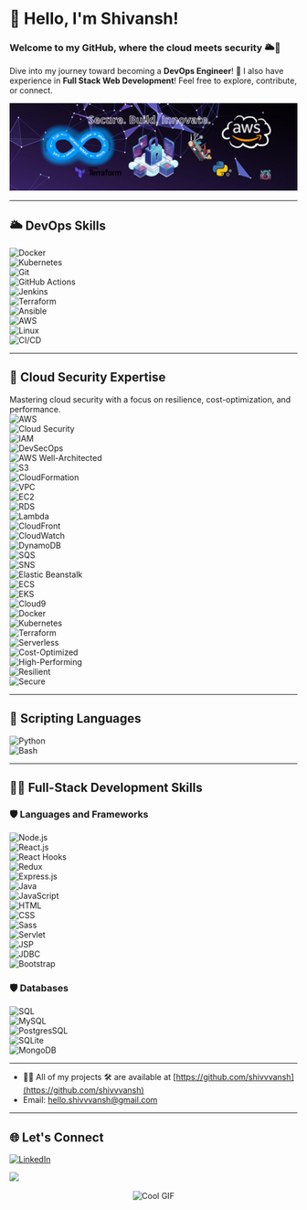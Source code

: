 # 💫 **Hello, I'm Shivansh!**  
### Welcome to my GitHub, where the cloud meets security 🌥️🔐

Dive into my journey toward becoming a **DevOps Engineer**! 🚀 I also have experience in **Full Stack Web Development**! Feel free to explore, contribute, or connect.  

![Shivvvansh Cloud Banner](https://github.com/shivvvansh/background-generator/blob/main/Banner/banner%20Cloud.png?raw=true)

---

## **🌥️ DevOps Skills**  
![Docker](https://img.shields.io/badge/Docker-2496ED?style=for-the-badge&logo=docker&logoColor=white)  
![Kubernetes](https://img.shields.io/badge/Kubernetes-326CE5?style=for-the-badge&logo=kubernetes&logoColor=white)  
![Git](https://img.shields.io/badge/Git-F05032?style=for-the-badge&logo=git&logoColor=white)  
![GitHub Actions](https://img.shields.io/badge/GitHub%20Actions-2088FF?style=for-the-badge&logo=githubactions&logoColor=white)  
![Jenkins](https://img.shields.io/badge/Jenkins-D24939?style=for-the-badge&logo=jenkins&logoColor=white)  
![Terraform](https://img.shields.io/badge/Terraform-623CE4?style=for-the-badge&logo=terraform&logoColor=white)  
![Ansible](https://img.shields.io/badge/Ansible-EE0000?style=for-the-badge&logo=ansible&logoColor=white)  
![AWS](https://img.shields.io/badge/AWS-232F3E?style=for-the-badge&logo=amazon-aws&logoColor=white)  
![Linux](https://img.shields.io/badge/Linux-FCC624?style=for-the-badge&logo=linux&logoColor=black)  
![CI/CD](https://img.shields.io/badge/CI%2FCD-006400?style=for-the-badge&logo=continuousintegration&logoColor=white)  

---

## **🔐 Cloud Security Expertise**  
Mastering cloud security with a focus on resilience, cost-optimization, and performance.  
![AWS](https://img.shields.io/badge/AWS-%23000000?style=for-the-badge&logo=amazon-aws&logoColor=white&labelColor=ff0000)  
![Cloud Security](https://img.shields.io/badge/Cloud_Security-%23000000?style=for-the-badge&logoColor=white&labelColor=00ff00)  
![IAM](https://img.shields.io/badge/IAM-%23000000?style=for-the-badge&logoColor=white&labelColor=00ffff)  
![DevSecOps](https://img.shields.io/badge/DevSecOps-%23000000?style=for-the-badge&logoColor=white&labelColor=0000ff)  
![AWS Well-Architected](https://img.shields.io/badge/AWS_Well_Architected-%23000000?style=for-the-badge&logoColor=white&labelColor=8000ff)  
![S3](https://img.shields.io/badge/S3-%23000000?style=for-the-badge&logo=amazon-s3&logoColor=white&labelColor=ff00ff)  
![CloudFormation](https://img.shields.io/badge/CloudFormation-%23000000?style=for-the-badge&logoColor=white&labelColor=ff0000)  
![VPC](https://img.shields.io/badge/VPC-%23000000?style=for-the-badge&logoColor=white&labelColor=ff8c00)  
![EC2](https://img.shields.io/badge/EC2-%23000000?style=for-the-badge&logoColor=white&labelColor=ffff00)  
![RDS](https://img.shields.io/badge/RDS-%23000000?style=for-the-badge&logo=amazon-rds&logoColor=white&labelColor=00ff00)  
![Lambda](https://img.shields.io/badge/Lambda-%23000000?style=for-the-badge&logo=amazon-lambda&logoColor=white&labelColor=8000ff)  
![CloudFront](https://img.shields.io/badge/CloudFront-%23000000?style=for-the-badge&logo=amazon-cloudfront&logoColor=white&labelColor=ff8c00)  
![CloudWatch](https://img.shields.io/badge/CloudWatch-%23000000?style=for-the-badge&logo=amazon-cloudwatch&logoColor=white&labelColor=00ffff)  
![DynamoDB](https://img.shields.io/badge/DynamoDB-%23000000?style=for-the-badge&logo=amazon-dynamodb&logoColor=white&labelColor=ff0000)  
![SQS](https://img.shields.io/badge/SQS-%23000000?style=for-the-badge&logo=amazon-sqs&logoColor=white&labelColor=ffff00)  
![SNS](https://img.shields.io/badge/SNS-%23000000?style=for-the-badge&logo=amazon-sns&logoColor=white&labelColor=00ff00)  
![Elastic Beanstalk](https://img.shields.io/badge/Elastic_Beanstalk-%23000000?style=for-the-badge&logo=amazon-ecs&logoColor=white&labelColor=0000ff)  
![ECS](https://img.shields.io/badge/ECS-%23000000?style=for-the-badge&logo=amazon-ecs&logoColor=white&labelColor=8000ff)  
![EKS](https://img.shields.io/badge/EKS-%23000000?style=for-the-badge&logo=kubernetes&logoColor=white&labelColor=ff8c00)  
![Cloud9](https://img.shields.io/badge/Cloud9-%23000000?style=for-the-badge&logo=amazon-cloud9&logoColor=white&labelColor=00ffff)  
![Docker](https://img.shields.io/badge/Docker-%23000000?style=for-the-badge&logo=docker&logoColor=white&labelColor=00ff00)  
![Kubernetes](https://img.shields.io/badge/Kubernetes-%23000000?style=for-the-badge&logo=kubernetes&logoColor=white&labelColor=00ffff)  
![Terraform](https://img.shields.io/badge/Terraform-%23000000?style=for-the-badge&logo=terraform&logoColor=white&labelColor=0000ff)  
![Serverless](https://img.shields.io/badge/Serverless-%23000000?style=for-the-badge&logoColor=white&labelColor=8000ff)  
![Cost-Optimized](https://img.shields.io/badge/Cost_Optimized-%23000000?style=for-the-badge&logo=amazon-aws&logoColor=white&labelColor=ffcc00)  
![High-Performing](https://img.shields.io/badge/High_Performing-%23000000?style=for-the-badge&logo=amazon-aws&logoColor=white&labelColor=ff6600)  
![Resilient](https://img.shields.io/badge/Resilient-%23000000?style=for-the-badge&logo=amazon-aws&logoColor=white&labelColor=00ff00)  
![Secure](https://img.shields.io/badge/Secure-%23000000?style=for-the-badge&logo=amazon-aws&logoColor=white&labelColor=ff0000)

---

## **🐍 Scripting Languages**  
![Python](https://img.shields.io/badge/Python-%23000000?style=for-the-badge&logo=python&logoColor=white&labelColor=3776AB)  
![Bash](https://img.shields.io/badge/Bash-%23000000?style=for-the-badge&logo=gnu-bash&logoColor=white&labelColor=4EAA25)

---

## **👨‍💻 Full-Stack Development Skills**  

### **🛡️ Languages and Frameworks**  
![Node.js](https://img.shields.io/badge/Node.js-339933?style=for-the-badge&logo=node.js&logoColor=white)  
![React.js](https://img.shields.io/badge/React.js-61DAFB?style=for-the-badge&logo=react&logoColor=black)  
![React Hooks](https://img.shields.io/badge/React%20Hooks-61DAFB?style=for-the-badge&logo=react&logoColor=black)  
![Redux](https://img.shields.io/badge/Redux-764ABC?style=for-the-badge&logo=redux&logoColor=white)  
![Express.js](https://img.shields.io/badge/Express.js-000000?style=for-the-badge&logo=express&logoColor=white)  
![Java](https://img.shields.io/badge/Java-007396?style=for-the-badge&logo=java&logoColor=white)  
![JavaScript](https://img.shields.io/badge/JavaScript-F7DF1E?style=for-the-badge&logo=javascript&logoColor=black)  
![HTML](https://img.shields.io/badge/HTML-E34F26?style=for-the-badge&logo=html5&logoColor=white)  
![CSS](https://img.shields.io/badge/CSS-1572B6?style=for-the-badge&logo=css3&logoColor=white)  
![Sass](https://img.shields.io/badge/Sass-CC6699?style=for-the-badge&logo=sass&logoColor=white)  
![Servlet](https://img.shields.io/badge/Servlet-007396?style=for-the-badge&logo=java&logoColor=white)  
![JSP](https://img.shields.io/badge/JSP-007396?style=for-the-badge&logo=java&logoColor=white)  
![JDBC](https://img.shields.io/badge/JDBC-007396?style=for-the-badge&logo=java&logoColor=white)  
![Bootstrap](https://img.shields.io/badge/Bootstrap-7952B3?style=for-the-badge&logo=bootstrap&logoColor=white)

### **🛡️ Databases**  
![SQL](https://img.shields.io/badge/SQL-4479A1?style=for-the-badge&logo=database&logoColor=white)  
![MySQL](https://img.shields.io/badge/MySQL-4479A1?style=for-the-badge&logo=mysql&logoColor=white)  
![PostgresSQL](https://img.shields.io/badge/PostgresSQL-336791?style=for-the-badge&logo=postgresql&logoColor=white)  
![SQLite](https://img.shields.io/badge/SQLite-003B57?style=for-the-badge&logo=sqlite&logoColor=white)  
![MongoDB](https://img.shields.io/badge/MongoDB-47A248?style=for-the-badge&logo=mongodb&logoColor=white)

---

- 👨‍💻 All of my projects 🛠️ are available at [https://github.com/shivvvansh](https://github.com/shivvvansh)
- Email: hello.shivvvansh@gmail.com

---

## **🌐 Let's Connect**  
[![LinkedIn](https://img.shields.io/badge/LinkedIn-%230A66C2.svg?logo=linkedin&logoColor=white)](https://www.linkedin.com/in/shivansh-barapatre-a38b99303?utm_source=share&utm_campaign=share_via&utm_content=profile&utm_medium=android_app)

[![](https://visitcount.itsvg.in/api?id=Kzax01&icon=6&color=5)](https://visitcount.itsvg.in)

<p align="center">
  <img src="https://i.pinimg.com/originals/91/1d/91/911d914aaf6194489a3f5626bed2bd3a.gif" width="500" alt="Cool GIF">
</p>
